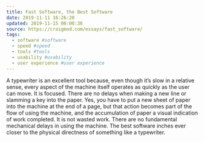 ```yaml
---
title: Fast Software, the Best Software
date: 2019-11-11 16:26:20
updated: 2019-11-15 00:00:36
source: https://craigmod.com/essays/fast_software/
tags:
  - software #software
  - speed #speed
  - tools #tools
  - usability #usability
  - user experience #user experience
---
```

A typewriter is an excellent tool because, even though it’s slow in a relative sense, every aspect of the machine itself operates as quickly as the user can move. It is focused. There are no delays when making a new line or slamming a key into the paper. Yes, you have to put a new sheet of paper into the machine at the end of a page, but that action becomes part of the flow of using the machine, and the accumulation of paper a visual indication of work completed. It is not wasted work. There are no fundamental mechanical delays in using the machine. The best software inches ever closer to the physical directness of something like a typewriter.